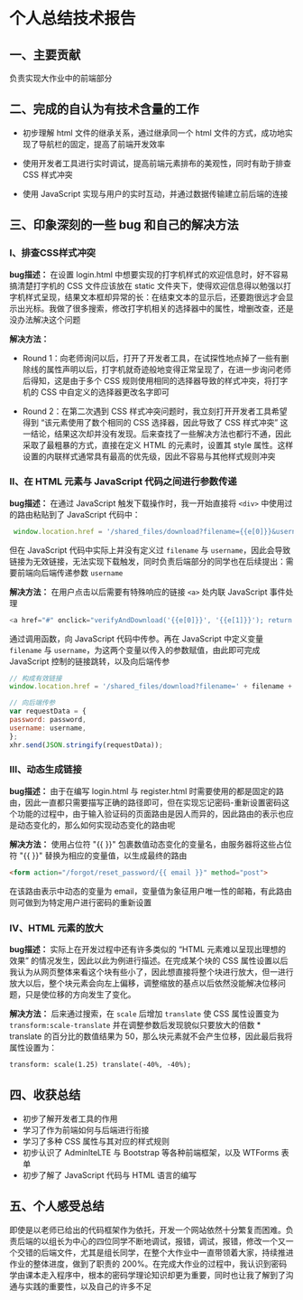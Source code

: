 # 个人总结技术报告

## 一、主要贡献

负责实现大作业中的前端部分

## 二、完成的自认为有技术含量的工作

- 初步理解 html 文件的继承关系，通过继承同一个 html 文件的方式，成功地实现了导航栏的固定，提高了前端开发效率

- 使用开发者工具进行实时调试，提高前端元素排布的美观性，同时有助于排查 CSS 样式冲突

- 使用  JavaScript 实现与用户的实时互动，并通过数据传输建立前后端的连接

## 三、印象深刻的一些 bug 和自己的解决方法

### Ⅰ、排查CSS样式冲突 

**bug描述：** 在设置 login.html 中想要实现的打字机样式的欢迎信息时，好不容易搞清楚打字机的 CSS 文件应该放在 static 文件夹下，使得欢迎信息得以勉强以打字机样式呈现，结果文本框却异常的长：在结束文本的显示后，还要跑很远才会显示出光标。我做了很多搜索，修改打字机相关的选择器中的属性，增删改查，还是没办法解决这个问题

**解决方法：** 

- Round 1：向老师询问以后，打开了开发者工具，在试探性地点掉了一些有删除线的属性声明以后，打字机就奇迹般地变得正常呈现了，在进一步询问老师后得知，这是由于多个 CSS 规则使用相同的选择器导致的样式冲突，将打字机的 CSS 中自定义的选择器更改名字即可

- Round 2：在第二次遇到 CSS 样式冲突问题时，我立刻打开开发者工具希望得到 “该元素使用了数个相同的 CSS 选择器，因此导致了 CSS 样式冲突” 这一结论，结果这次却并没有发现。后来查找了一些解决方法也都行不通，因此采取了最粗暴的方式，直接在定义 HTML 的元素时，设置其 style 属性。这样设置的内联样式通常具有最高的优先级，因此不容易与其他样式规则冲突

### Ⅱ、在 HTML 元素与 JavaScript 代码之间进行参数传递

**bug描述：** 在通过 JavaScript 触发下载操作时，我一开始直接将 `<div>` 中使用过的路由粘贴到了 JavaScript 代码中：

``` JavaScript
 window.location.href = '/shared_files/download?filename={{e[0]}}&username={{e[1]}}&type=plaintext'
```

但在 JavaScript 代码中实际上并没有定义过 `filename` 与 `username`，因此会导致链接为无效链接，无法实现下载触发，同时负责后端部分的同学也在后续提出：需要前端向后端传递参数 `username` 

**解决方法：** 在用户点击以后需要有特殊响应的链接 `<a>` 处内联 JavaScript 事件处理

```JavaScript
<a href="#" onclick="verifyAndDownload('{{e[0]}}', '{{e[1]}}'); return false;">解密并下载</a>
```

通过调用函数，向 JavaScript 代码中传参。再在 JavaScript 中定义变量 `filename` 与 `username`，为这两个变量以传入的参数赋值，由此即可完成 JavaScript 控制的链接跳转，以及向后端传参

```JavaScript
// 构成有效链接
window.location.href = '/shared_files/download?filename=' + filename + '&username=' + username + '&type=plaintext';

// 向后端传参
var requestData = {
password: password,
username: username,
};
xhr.send(JSON.stringify(requestData));
```

### Ⅲ、动态生成链接

**bug描述：** 由于在编写 login.html 与 register.html 时需要使用的都是固定的路由，因此一直都只需要描写正确的路径即可，但在实现忘记密码-重新设置密码这个功能的过程中，由于输入验证码的页面路由是因人而异的，因此路由的表示也应是动态变化的，那么如何实现动态变化的路由呢

**解决方法：** 使用占位符 "{{ }}" 包裹数值动态变化的变量名，由服务器将这些占位符 "{{ }}" 替换为相应的变量值，以生成最终的路由

```html
<form action="/forgot/reset_password/{{ email }}" method="post">
```
在该路由表示中动态的变量为 email，变量值为象征用户唯一性的邮箱，有此路由则可做到为特定用户进行密码的重新设置

### Ⅳ、HTML 元素的放大

**bug描述：** 实际上在开发过程中还有许多类似的 “HTML 元素难以呈现出理想的效果” 的情况发生，因此以此为例进行描述。在完成某个块的 CSS 属性设置以后我认为从网页整体来看这个块有些小了，因此想直接将整个块进行放大，但一进行放大以后，整个块元素会向左上偏移，调整缩放的基点以后依然没能解决位移问题，只是使位移的方向发生了变化。

**解决方法：** 后来通过搜索，在 `scale` 后增加 `translate` 使 CSS 属性设置变为 `transform:scale-translate` 并在调整参数后发现貌似只要放大的倍数 * translate 的百分比的数值结果为 50，那么块元素就不会产生位移，因此最后我将属性设置为： 

```HTML
transform: scale(1.25) translate(-40%, -40%);
```

## 四、收获总结

- 初步了解开发者工具的作用
- 学习了作为前端如何与后端进行衔接
- 学习了多种 CSS 属性与其对应的样式规则
- 初步认识了 AdminlteLTE 与 Bootstrap 等各种前端框架，以及 WTForms 表单
- 初步了解了 JavaScript 代码与 HTML 语言的编写

## 五、个人感受总结

即使是以老师已给出的代码框架作为依托，开发一个网站依然十分繁复而困难。负责后端的以组长为中心的四位同学不断地调试，报错，调试，报错，修改一个又一个交错的后端文件，尤其是组长同学，在整个大作业中一直带领着大家，持续推进作业的整体进度，做到了职责的 200%。在完成大作业的过程中，我认识到密码学由课本走入程序中，根本的密码学理论知识却更为重要，同时也让我了解到了沟通与实践的重要性，以及自己的许多不足